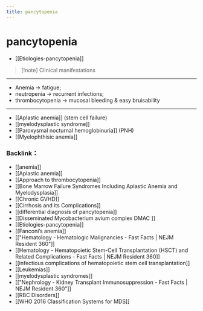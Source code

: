 ```yaml
---
title: pancytopenia
---
```

# pancytopenia

* [[Etiologies-pancytopenia]]

> [!note] Clinical manifestations
>

---

* Anemia → fatigue;
* neutropenia → recurrent infections;
* thrombocytopenia → mucosal bleeding & easy bruisability

---

* [[Aplastic anemia]] (stem cell failure)
* [[myelodysplastic syndrome]]
* [[Paroxysmal nocturnal hemoglobinuria]] (PNH)
* [[Myelophthisic anemia]]

### Backlink：

- [[anemia]]
- [[Aplastic anemia]]
- [[Approach to thrombocytopenia]]
- [[Bone Marrow Failure Syndromes Including Aplastic Anemia and Myelodysplasia]]
- [[Chronic GVHD]]
- [[Cirrhosis and its Complications]]
- [[differential diagnosis of pancytopenia]]
- [[Disseminated Mycobacterium avium complex  DMAC ]]
- [[Etiologies-pancytopenia]]
- [[Fanconi’s anemia]]
- [["Hematology - Hematologic Malignancies - Fast Facts | NEJM Resident 360"]]
- [[Hematology - Hematopoietic Stem-Cell Transplantation (HSCT) and Related Complications - Fast Facts | NEJM Resident 360]]
- [[infectious complications of hematopoietic stem cell transplantation]]
- [[Leukemias]]
- [[myelodysplastic syndromes]]
- [["Nephrology - Kidney Transplant Immunosuppression - Fast Facts | NEJM Resident 360"]]
- [[RBC Disorders]]
- [[WHO 2016 Classification Systems for MDS]]
